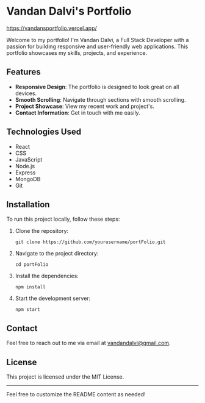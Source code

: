 # Vandan Dalvi's Portfolio
https://vandansportfolio.vercel.app/

Welcome to my portfolio! I'm Vandan Dalvi, a Full Stack Developer with a passion for building responsive and user-friendly web applications. This portfolio showcases my skills, projects, and experience.

## Features

- **Responsive Design**: The portfolio is designed to look great on all devices.
- **Smooth Scrolling**: Navigate through sections with smooth scrolling.
- **Project Showcase**: View my recent work and project's.
- **Contact Information**: Get in touch with me easily.

## Technologies Used

- React
- CSS
- JavaScript
- Node.js
- Express
- MongoDB
- Git

## Installation

To run this project locally, follow these steps:

1. Clone the repository:
   ```
   git clone https://github.com/yourusername/portFolio.git
   ```
2. Navigate to the project directory:
   ```
   cd portFolio
   ```
3. Install the dependencies:
   ```
   npm install
   ```
4. Start the development server:
   ```
   npm start
   ```

## Contact

Feel free to reach out to me via email at [vandandalvi@gmail.com](mailto:vandandalvi@gmail.com).

## License

This project is licensed under the MIT License.

---

Feel free to customize the README content as needed!
